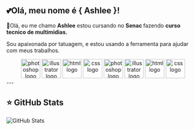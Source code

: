 ## 💕Olá, meu nome é { Ashlee }!

 💖Olá, eu me chamo <b>Ashlee</b> estou cursando no <B> Senac </B> fazendo <B> curso tecnico de multimidias.</B>

 Sou apaixonada por tatuagem, e estou usando a ferramenta
 para ajudar com meus trabalhos.


<div align="center" style="display: inline_block">
<img src="https://skillicons.dev/icons?i=photoshop" height="50" alt="photoshop logo" />
<img src="https://skillicons.dev/icons?i=illustrator" height="50" alt="illustrator logo" />
<img src="https://skillicons.dev/icons?i=html" height="50" alt="html logo" />
<img src="https://skillicons.dev/icons?i=css" height="50" alt="css logo" />

<img src="https://skillicons.dev/icons?i=figma" height="50" alt="photoshop logo" />
<img src="https://skillicons.dev/icons?i=vscode" height="50" alt="illustrator logo" />
<img src="https://skillicons.dev/icons?i=ae" height="50" alt="html logo" />
<img src="https://skillicons.dev/icons?i=instagram" height="50" alt="css logo" />
</div> 
---

## ⭐ GitHub Stats


![GitHub Stats](https://github-readme-stats.vercel.app/api?username=ashlee&show_icons=true&theme=ambient_gradient)</code>




